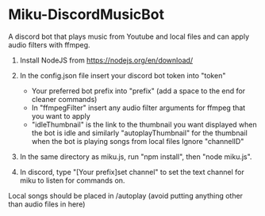 # Miku-DiscordMusicBot
A discord bot that plays music from Youtube and local files and can apply audio filters with ffmpeg.

1. Install NodeJS from https://nodejs.org/en/download/

2.  In the config.json file insert your discord bot token into "token"
    - Your preferred bot prefix into "prefix" (add a space to the end for cleaner commands)
    - In "ffmpegFilter" insert any audio filter arguments for ffmpeg that you want to apply
    - "idleThumbnail" is the link to the thumbnail you want displayed when the bot is idle and similarly "autoplayThumbnail" for the thumbnail when the bot is playing songs from local files
    Ignore "channelID"

3. In the same directory as miku.js, run "npm install", then "node miku.js".

4. In discord, type "[Your prefix]set channel" to set the text channel for miku to listen for commands on.

Local songs should be placed in /autoplay (avoid putting anything other than audio files in here)
